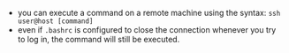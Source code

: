 - you can execute a command on a remote machine using the syntax: `ssh user@host [command]` 
- even if `.bashrc` is configured to close the connection whenever you try to log in, the command will still be executed.